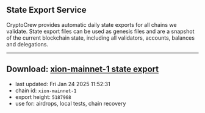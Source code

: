 ## State Export Service
CryptoCrew provides automatic daily state exports for all chains we validate. State export files can be used as genesis files and are a snapshot of the current blockchain state, including all validators, accounts, balances and delegations.

---
**Download: [xion-mainnet-1 state export](https://dl-eu2.ccvalidators.com/SERVICE/xion/xion-mainnet-1_export_5187968.json)**
---

- last updated: Fri Jan 24 2025 11:52:31
- chain id: `xion-mainnet-1`
- export height: `5187968`
- use for: airdrops, local tests, chain recovery
